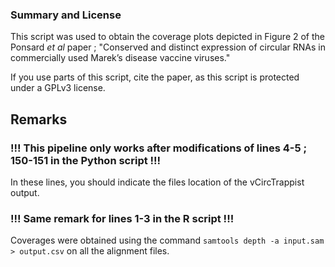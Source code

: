 ### Summary and License
This script was used to obtain the coverage plots depicted in Figure 2 of the Ponsard _et al_ paper ; "Conserved and distinct expression of circular RNAs in commercially used Marek’s disease vaccine viruses."

If you use parts of this script, cite the paper, as this script is protected under a GPLv3 license.

## Remarks
### !!! This pipeline only works after modifications of lines 4-5 ; 150-151 in the Python script !!!
In these lines, you should indicate the files location of the vCircTrappist output.

### !!! Same remark for lines 1-3 in the R script !!!

Coverages were obtained using the command
`samtools depth -a input.sam > output.csv`
on all the alignment files.
